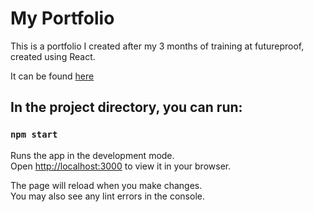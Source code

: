 # My Portfolio
This is a portfolio I created after my 3 months of training at futureproof, created using React.

It can be found [here]()

## In the project directory, you can run:

### `npm start`

Runs the app in the development mode.\
Open [http://localhost:3000](http://localhost:3000) to view it in your browser.

The page will reload when you make changes.\
You may also see any lint errors in the console.
